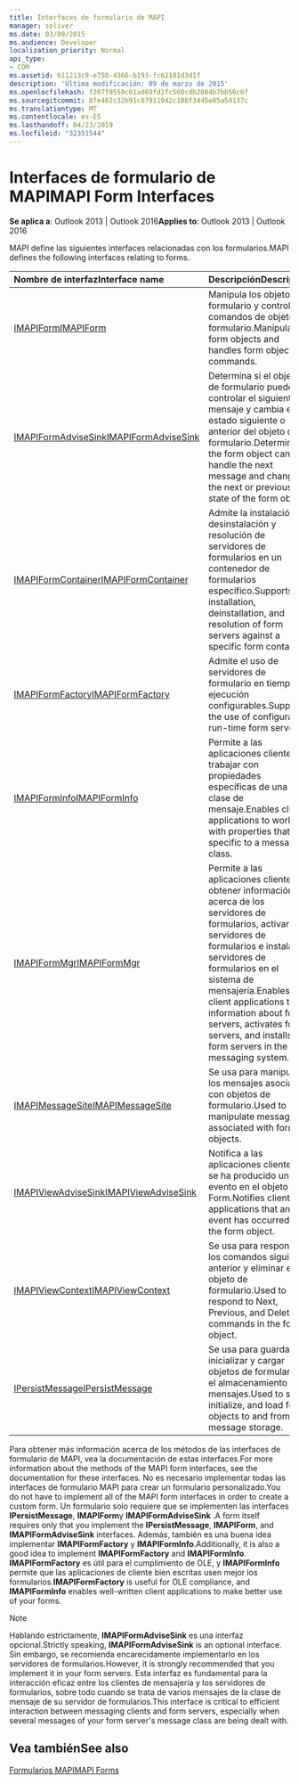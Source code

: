 ```yaml
---
title: Interfaces de formulario de MAPI
manager: soliver
ms.date: 03/09/2015
ms.audience: Developer
localization_priority: Normal
api_type:
- COM
ms.assetid: 611213c9-e758-4366-b193-fc62181d3d1f
description: 'Última modificación: 09 de marzo de 2015'
ms.openlocfilehash: f207f9550c61ad69fd1fc560cdb2084b7bb56c6f
ms.sourcegitcommit: 8fe462c32b91c87911942c188f3445e85a54137c
ms.translationtype: MT
ms.contentlocale: es-ES
ms.lasthandoff: 04/23/2019
ms.locfileid: "32351544"
---
```

# <a name="mapi-form-interfaces"></a><span data-ttu-id="d8d29-103">Interfaces de formulario de MAPI</span><span class="sxs-lookup"><span data-stu-id="d8d29-103">MAPI Form Interfaces</span></span>

  
  
<span data-ttu-id="d8d29-104">**Se aplica a**: Outlook 2013 | Outlook 2016</span><span class="sxs-lookup"><span data-stu-id="d8d29-104">**Applies to**: Outlook 2013 | Outlook 2016</span></span> 
  
<span data-ttu-id="d8d29-105">MAPI define las siguientes interfaces relacionadas con los formularios.</span><span class="sxs-lookup"><span data-stu-id="d8d29-105">MAPI defines the following interfaces relating to forms.</span></span>
  
|<span data-ttu-id="d8d29-106">**Nombre de interfaz**</span><span class="sxs-lookup"><span data-stu-id="d8d29-106">**Interface name**</span></span>|<span data-ttu-id="d8d29-107">**Descripción**</span><span class="sxs-lookup"><span data-stu-id="d8d29-107">**Description**</span></span>|
|:-----|:-----|
|[<span data-ttu-id="d8d29-108">IMAPIForm</span><span class="sxs-lookup"><span data-stu-id="d8d29-108">IMAPIForm</span></span>](imapiformiunknown.md) <br/> |<span data-ttu-id="d8d29-109">Manipula los objetos de formulario y controla los comandos de objeto de formulario.</span><span class="sxs-lookup"><span data-stu-id="d8d29-109">Manipulates form objects and handles form object commands.</span></span>  <br/> |
|[<span data-ttu-id="d8d29-110">IMAPIFormAdviseSink</span><span class="sxs-lookup"><span data-stu-id="d8d29-110">IMAPIFormAdviseSink</span></span>](imapiformadvisesinkiunknown.md) <br/> |<span data-ttu-id="d8d29-111">Determina si el objeto de formulario puede controlar el siguiente mensaje y cambia el estado siguiente o anterior del objeto de formulario.</span><span class="sxs-lookup"><span data-stu-id="d8d29-111">Determines if the form object can handle the next message and changes the next or previous state of the form object.</span></span>  <br/> |
|[<span data-ttu-id="d8d29-112">IMAPIFormContainer</span><span class="sxs-lookup"><span data-stu-id="d8d29-112">IMAPIFormContainer</span></span>](imapiformcontaineriunknown.md) <br/> |<span data-ttu-id="d8d29-113">Admite la instalación, desinstalación y resolución de servidores de formularios en un contenedor de formularios específico.</span><span class="sxs-lookup"><span data-stu-id="d8d29-113">Supports installation, deinstallation, and resolution of form servers against a specific form container.</span></span>  <br/> |
|[<span data-ttu-id="d8d29-114">IMAPIFormFactory</span><span class="sxs-lookup"><span data-stu-id="d8d29-114">IMAPIFormFactory</span></span>](imapiformfactoryiunknown.md) <br/> |<span data-ttu-id="d8d29-115">Admite el uso de servidores de formulario en tiempo de ejecución configurables.</span><span class="sxs-lookup"><span data-stu-id="d8d29-115">Supports the use of configurable run-time form servers.</span></span>  <br/> |
|[<span data-ttu-id="d8d29-116">IMAPIFormInfo</span><span class="sxs-lookup"><span data-stu-id="d8d29-116">IMAPIFormInfo</span></span>](imapiforminfoimapiprop.md) <br/> |<span data-ttu-id="d8d29-117">Permite a las aplicaciones cliente trabajar con propiedades específicas de una clase de mensaje.</span><span class="sxs-lookup"><span data-stu-id="d8d29-117">Enables client applications to work with properties that are specific to a message class.</span></span>  <br/> |
|[<span data-ttu-id="d8d29-118">IMAPIFormMgr</span><span class="sxs-lookup"><span data-stu-id="d8d29-118">IMAPIFormMgr</span></span>](imapiformmgriunknown.md) <br/> |<span data-ttu-id="d8d29-119">Permite a las aplicaciones cliente obtener información acerca de los servidores de formularios, activar servidores de formularios e instalar servidores de formularios en el sistema de mensajería.</span><span class="sxs-lookup"><span data-stu-id="d8d29-119">Enables client applications to get information about form servers, activates form servers, and installs form servers in the messaging system.</span></span>  <br/> |
|[<span data-ttu-id="d8d29-120">IMAPIMessageSite</span><span class="sxs-lookup"><span data-stu-id="d8d29-120">IMAPIMessageSite</span></span>](imapimessagesiteiunknown.md) <br/> |<span data-ttu-id="d8d29-121">Se usa para manipular los mensajes asociados con objetos de formulario.</span><span class="sxs-lookup"><span data-stu-id="d8d29-121">Used to manipulate messages associated with form objects.</span></span>  <br/> |
|[<span data-ttu-id="d8d29-122">IMAPIViewAdviseSink</span><span class="sxs-lookup"><span data-stu-id="d8d29-122">IMAPIViewAdviseSink</span></span>](imapiviewadvisesinkiunknown.md) <br/> |<span data-ttu-id="d8d29-123">Notifica a las aplicaciones cliente que se ha producido un evento en el objeto Form.</span><span class="sxs-lookup"><span data-stu-id="d8d29-123">Notifies client applications that an event has occurred in the form object.</span></span>  <br/> |
|[<span data-ttu-id="d8d29-124">IMAPIViewContext</span><span class="sxs-lookup"><span data-stu-id="d8d29-124">IMAPIViewContext</span></span>](imapiviewcontextiunknown.md) <br/> |<span data-ttu-id="d8d29-125">Se usa para responder a los comandos siguiente, anterior y eliminar en el objeto de formulario.</span><span class="sxs-lookup"><span data-stu-id="d8d29-125">Used to respond to Next, Previous, and Delete commands in the form object.</span></span>  <br/> |
|[<span data-ttu-id="d8d29-126">IPersistMessage</span><span class="sxs-lookup"><span data-stu-id="d8d29-126">IPersistMessage</span></span>](ipersistmessageiunknown.md) <br/> |<span data-ttu-id="d8d29-127">Se usa para guardar, inicializar y cargar objetos de formulario en el almacenamiento de mensajes.</span><span class="sxs-lookup"><span data-stu-id="d8d29-127">Used to save, initialize, and load form objects to and from message storage.</span></span>  <br/> |
   
<span data-ttu-id="d8d29-128">Para obtener más información acerca de los métodos de las interfaces de formulario de MAPI, vea la documentación de estas interfaces.</span><span class="sxs-lookup"><span data-stu-id="d8d29-128">For more information about the methods of the MAPI form interfaces, see the documentation for these interfaces.</span></span> <span data-ttu-id="d8d29-129">No es necesario implementar todas las interfaces de formulario MAPI para crear un formulario personalizado.</span><span class="sxs-lookup"><span data-stu-id="d8d29-129">You do not have to implement all of the MAPI form interfaces in order to create a custom form.</span></span> <span data-ttu-id="d8d29-130">Un formulario solo requiere que se implementen las interfaces **IPersistMessage**, **IMAPIForm**y **IMAPIFormAdviseSink** .</span><span class="sxs-lookup"><span data-stu-id="d8d29-130">A form itself requires only that you implement the **IPersistMessage**, **IMAPIForm**, and **IMAPIFormAdviseSink** interfaces.</span></span> <span data-ttu-id="d8d29-131">Además, también es una buena idea implementar **IMAPIFormFactory** y **IMAPIFormInfo**.</span><span class="sxs-lookup"><span data-stu-id="d8d29-131">Additionally, it is also a good idea to implement **IMAPIFormFactory** and **IMAPIFormInfo**.</span></span> <span data-ttu-id="d8d29-132">**IMAPIFormFactory** es útil para el cumplimiento de OLE, y **IMAPIFormInfo** permite que las aplicaciones de cliente bien escritas usen mejor los formularios.</span><span class="sxs-lookup"><span data-stu-id="d8d29-132">**IMAPIFormFactory** is useful for OLE compliance, and **IMAPIFormInfo** enables well-written client applications to make better use of your forms.</span></span> 
  
> [!NOTE]
> <span data-ttu-id="d8d29-133">Hablando estrictamente, **IMAPIFormAdviseSink** es una interfaz opcional.</span><span class="sxs-lookup"><span data-stu-id="d8d29-133">Strictly speaking, **IMAPIFormAdviseSink** is an optional interface.</span></span> <span data-ttu-id="d8d29-134">Sin embargo, se recomienda encarecidamente implementarlo en los servidores de formularios.</span><span class="sxs-lookup"><span data-stu-id="d8d29-134">However, it is strongly recommended that you implement it in your form servers.</span></span> <span data-ttu-id="d8d29-135">Esta interfaz es fundamental para la interacción eficaz entre los clientes de mensajería y los servidores de formularios, sobre todo cuando se trata de varios mensajes de la clase de mensaje de su servidor de formularios.</span><span class="sxs-lookup"><span data-stu-id="d8d29-135">This interface is critical to efficient interaction between messaging clients and form servers, especially when several messages of your form server's message class are being dealt with.</span></span> 
  
## <a name="see-also"></a><span data-ttu-id="d8d29-136">Vea también</span><span class="sxs-lookup"><span data-stu-id="d8d29-136">See also</span></span>



[<span data-ttu-id="d8d29-137">Formularios MAPI</span><span class="sxs-lookup"><span data-stu-id="d8d29-137">MAPI Forms</span></span>](mapi-forms.md)

